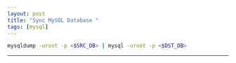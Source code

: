 ```yaml
---
layout: post
title: "Sync MySQL Database "
tags: [mysql]
---
```


```bash
mysqldump -uroot -p <$SRC_DB> | mysql -uroot -p <$DST_DB>
```

---
